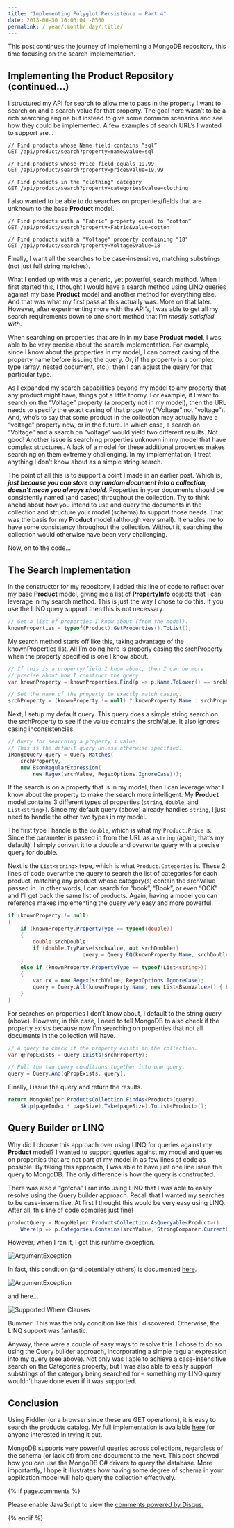 ```yaml
---
title: "Implementing Polyglot Persistence – Part 4"
date: 2013-06-30 16:06:04 -0500
permalink: /:year/:month/:day/:title/
---
```


This post continues the journey of implementing a MongoDB repository, this time focusing on the search implementation.

## Implementing the Product Repository (continued…)

I structured my API for search to allow me to pass in the property I want to search on and a search value for that property. The goal here wasn’t to be a rich searching engine but instead to give some common scenarios and see how they could be implemented. A few examples of search URL’s I wanted to support are…

```
// Find products whose Name field contains “sql” 
GET /api/product/search?property=name&value=sql

// Find products whose Price field equals 19.99
GET /api/product/search?property=price&value=19.99

// Find products in the "clothing" category
GET /api/product/search?property=categories&value=clothing
```

I also wanted to be able to do searches on properties/fields that are unknown to the base **Product** model.

```
// Find products with a “Fabric” property equal to “cotton” 
GET /api/product/search?property=Fabric&value=cotton

// Find products with a "Voltage" property containing "18"
GET /api/product/search?property=Voltage&value=18
```

Finally, I want all the searches to be case-insensitive, matching substrings (not just full string matches).

What I ended up with was a generic, yet powerful, search method. When I first started this, I thought I would have a search method using LINQ queries against my base **Product** model and another method for everything else. And that was what my first pass at this actually was. More on that later. However, after experimenting more with the API’s, I was able to get all my search requirements down to one short method that I’m _mostly satisfied with_.

When searching on properties that are in in my base **Product model**, I was able to be very precise about the search implementation. For example, since I know about the properties in my model, I can correct casing of the property name before issuing the query. Or, if the property is a complex type (array, nested document, etc.), then I can adjust the query for that particular type.

As I expanded my search capabilities beyond my model to any property that any product might have, things got a little thorny. For example, if I want to search on the “Voltage” property (a property not in my model), then the URL needs to specify the exact casing of that property (“Voltage” not “voltage”). And, who’s to say that some product in the collection may actually have a “voltage” property now, or in the future. In which case, a search on “Voltage” and a search on “voltage” would yield two different results. Not good! Another issue is searching properties unknown in my model that have complex structures. A lack of a model for these additional properties makes searching on them extremely challenging. In my implementation, I treat anything I don’t know about as a simple string search.

The point of all this is to support a point I made in an earlier post. Which is, **_just because you can store any random document into a collection, doesn’t mean you always should_**. Properties in your documents should be consistently named (and cased) throughout the collection. Try to think ahead about how you intend to use and query the documents in the collection and structure your model (schema) to support those needs. That was the basis for my **Product** model (although very small). It enables me to have some consistency throughout the collection. Without it, searching the collection would otherwise have been very challenging.

Now, on to the code…

## The Search Implementation

In the constructor for my repository, I added this line of code to reflect over my base **Product** model, giving me a list of **PropertyInfo** objects that I can leverage in my search method. This is just the way I chose to do this. If you use the LINQ query support then this is not necessary.

```csharp
// Get a list of properties I know about (from the model).
knownProperties = typeof(Product).GetProperties().ToList();
```
My search method starts off like this, taking advantage of the knownProperties list. All I’m doing here is properly casing the srchProperty when the property specified is one I know about.

```csharp
// If this is a property/field I know about, then I can be more 
// precise about how I construct the query.
var knownProperty = knownProperties.Find(p => p.Name.ToLower() == srchProperty.ToLower());

// Set the name of the property to exactly match casing.
srchProperty = (knownProperty != null) ? knownProperty.Name : srchProperty;
```

Next, I setup my default query. This query does a simple string search on the srchProperty to see if the value contains the srchValue. It also ignores casing inconsistencies.

```csharp
// Query for searching a property's value.  
// This is the default query unless otherwise specified.
IMongoQuery query = Query.Matches(
    srchProperty,
    new BsonRegularExpression(
        new Regex(srchValue, RegexOptions.IgnoreCase)));
```

If the search is on a property that is in my model, then I can leverage what I know about the property to make the search more intelligent. My **Product** model contains 3 different types of properties (`string`, `double`, and `List<string>`). Since my default query (above) already handles `string`, I just need to handle the other two types in my model.

The first type I handle is the `double`, which is what my `Product.Price` is. Since the parameter is passed in from the URL as a `string` (again, that’s my default), I simply convert it to a double and overwrite query with a precise query for double.

Next is the `List<string>` type, which is what `Product.Categories` is. These 2 lines of code overwrite the query to search the list of categories for each product, matching any product whose category(s) contain the srchValue passed in. In other words, I can search for “book”, “Book”, or even “OOK” and I’ll get back the same list of products. Again, having a model you can reference makes implementing the query very easy and more powerful.

```csharp
if (knownProperty != null)
{
    if (knownProperty.PropertyType == typeof(double))
    {
        double srchDouble;
        if (double.TryParse(srchValue, out srchDouble))
                        query = Query.EQ(knownProperty.Name, srchDouble);
    }
    else if (knownProperty.PropertyType == typeof(List<string>))
    {
        var rx = new Regex(srchValue, RegexOptions.IgnoreCase);
        query = Query.All(knownProperty.Name, new List<BsonValue>() { BsonValue.Create(rx) });
    }
}
```

For searches on properties I don’t know about, I default to the string query (above). However, in this case, I need to tell MongoDB to also check if the property exists because now I’m searching on properties that not all documents in the collection will have.

```csharp
// A query to check if the property exists in the collection.
var qPropExists = Query.Exists(srchProperty);

// Pull the two query conditions together into one query.
query = Query.And(qPropExists, query);
```

Finally, I issue the query and return the results.

```csharp
return MongoHelper.ProductsCollection.FindAs<Product>(query).
    Skip(pageIndex * pageSize).Take(pageSize).ToList<Product>();
```

## Query Builder or LINQ

Why did I choose this approach over using LINQ for queries against my **Product** model? I wanted to support queries against my model and queries on properties that are not part of my model in as few lines of code as possible. By taking this approach, I was able to have just one line issue the query to MongoDB. The only difference is how the query is constructed.

There was also a “gotcha” I ran into using LINQ that I was able to easily resolve using the Query builder approach. Recall that I wanted my searches to be case-insensitive. At first I thought this would be very easy using LINQ. After all, this line of code compiles just fine!

```csharp
productQuery = MongoHelper.ProductsCollection.AsQueryable<Product>().
    Where(p => p.Categories.Contains(srchValue, StringComparer.CurrentCultureIgnoreCase));
```

However, when I ran it, I got this runtime exception.

![ArgumentException](/assets/img/pp-part4-01.png)

In fact, this condition (and potentially others) is documented [here](http://mongodb.github.io/mongo-csharp-driver/2.2/getting_started/#csharp-driver-linq-tutorial).

![ArgumentException](/assets/img/pp-part4-02.png)

and here...

![Supported Where Clauses](/assets/img/pp-part4-03.png)

Bummer! This was the only condition like this I discovered. Otherwise, the LINQ support was fantastic.

Anyway, there were a couple of easy ways to resolve this. I chose to do so using the Query builder approach, incorporating a simple regular expression into my query (see above). Not only was I able to achieve a case-insensitive search on the Categories property, but I was also able to easily support substrings of the category being searched for – something my LINQ query wouldn’t have done even if it was supported.

## Conclusion

Using Fiddler (or a browser since these are GET operations), it is easy to search the products catalog. My full implementation is available [here](https://github.com/rickrain/ImplementingPolyglotPersistence) for anyone interested in trying it out.

MongoDB supports very powerful queries across collections, regardless of the schema (or lack of) from one document to the next. This post showed how you can use the MongoDB C# drivers to query the database. More importantly, I hope it illustrates how having some degree of schema in your application model will help query the collection effectively.

{% if page.comments %}
<div id="disqus_thread"></div>
<script>

/**
*  RECOMMENDED CONFIGURATION VARIABLES: EDIT AND UNCOMMENT THE SECTION BELOW TO INSERT DYNAMIC VALUES FROM YOUR PLATFORM OR CMS.
*  LEARN WHY DEFINING THESE VARIABLES IS IMPORTANT: https://disqus.com/admin/universalcode/#configuration-variables*/
/*
var disqus_config = function () {
this.page.url = "{{ site.baseurl }}";  // Replace PAGE_URL with your page's canonical URL variable
this.page.identifier = "{{ page.url }}"; // Replace PAGE_IDENTIFIER with your page's unique identifier variable
};
*/
(function() { // DON'T EDIT BELOW THIS LINE
var d = document, s = d.createElement('script');
s.src = 'https://rickrainey.disqus.com/embed.js';
s.setAttribute('data-timestamp', +new Date());
(d.head || d.body).appendChild(s);
})();
</script>
<noscript>Please enable JavaScript to view the <a href="https://disqus.com/?ref_noscript">comments powered by Disqus.</a></noscript>
                            
{% endif %}